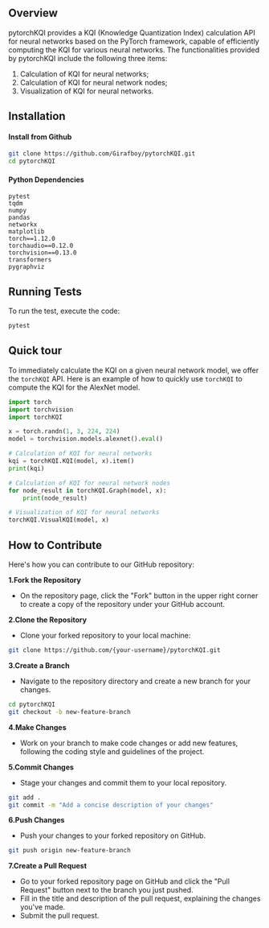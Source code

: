 ## Overview

pytorchKQI provides a KQI (Knowledge Quantization Index) calculation API for neural networks based on the PyTorch framework, capable of efficiently computing the KQI for various neural networks. The functionalities provided by pytorchKQI include the following three items:
1. Calculation of KQI for neural networks;
2. Calculation of KQI for neural network nodes; 
3. Visualization of KQI for neural networks.

## Installation

#### Install from Github

```bash
git clone https://github.com/Girafboy/pytorchKQI.git
cd pytorchKQI
```

#### Python Dependencies

```
pytest
tqdm
numpy
pandas
networkx
matplotlib
torch==1.12.0
torchaudio==0.12.0
torchvision==0.13.0
transformers
pygraphviz
```

## Running Tests

To run the test, execute the code:

```bash
pytest
```

## Quick tour
To immediately calculate the KQI on a given neural network model, we offer the `torchKQI` API. Here is an example of how to quickly use `torchKQI` to compute the KQI for the AlexNet model.
```python
import torch
import torchvision
import torchKQI

x = torch.randn(1, 3, 224, 224)
model = torchvision.models.alexnet().eval()

# Calculation of KQI for neural networks
kqi = torchKQI.KQI(model, x).item()
print(kqi)

# Calculation of KQI for neural network nodes
for node_result in torchKQI.Graph(model, x):
    print(node_result)

# Visualization of KQI for neural networks
torchKQI.VisualKQI(model, x)
```

## How to Contribute

Here's how you can contribute to our GitHub repository:

**1.Fork the Repository**
+ On the repository page, click the "Fork" button in the upper right corner to create a copy of the repository under your GitHub account.

**2.Clone the Repository**
+ Clone your forked repository to your local machine:

```bash
git clone https://github.com/{your-username}/pytorchKQI.git
```

**3.Create a Branch**
+ Navigate to the repository directory and create a new branch for your changes.
```bash
cd pytorchKQI
git checkout -b new-feature-branch
```

**4.Make Changes**
+ Work on your branch to make code changes or add new features, following the coding style and guidelines of the project.

**5.Commit Changes**
+ Stage your changes and commit them to your local repository.
```bash
git add .
git commit -m "Add a concise description of your changes"
```

**6.Push Changes**
+ Push your changes to your forked repository on GitHub.

```bash
git push origin new-feature-branch
```

**7.Create a Pull Request**
+ Go to your forked repository page on GitHub and click the "Pull Request" button next to the branch you just pushed.
+ Fill in the title and description of the pull request, explaining the changes you've made.
+ Submit the pull request.